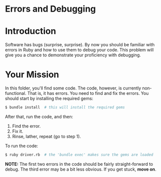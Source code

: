 Errors and Debugging
====================

# Introduction

Software has bugs (surprise, surprise). By now you should be familiar with errors in Ruby and how to use them to debug your code. This problem will give you a chance to demonstrate your proficiency with debugging.

# Your Mission

In this folder, you'll find some code. The code, however, is currently non-functional. That is, it has errors. You need to find and fix the errors. You should start by installing the required gems:

```bash
$ bundle install  # this will install the required gems
```

After that, run the code, and then:

1. Find the error.
2. Fix it.
3. Rinse, lather, repeat (go to step 1).

To run the code:

```bash
$ ruby driver.rb  # the 'bundle exec' makes sure the gems are loaded
```

**NOTE:** The first two errors in the code should be fairly straight-forward to debug. The third error may be a bit less obvious. If you get stuck, **move on**.